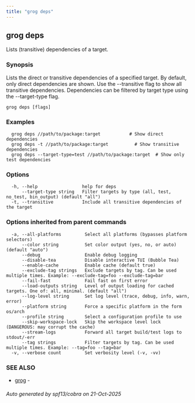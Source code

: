 ```yaml
---
title: "grog deps"
---
```

## grog deps

Lists (transitive) dependencies of a target.

### Synopsis

Lists the direct or transitive dependencies of a specified target.
By default, only direct dependencies are shown. Use the --transitive flag to show all transitive dependencies.
Dependencies can be filtered by target type using the --target-type flag.

```
grog deps [flags]
```

### Examples

```
  grog deps //path/to/package:target           # Show direct dependencies
  grog deps -t //path/to/package:target          # Show transitive dependencies
  grog deps --target-type=test //path/to/package:target  # Show only test dependencies
```

### Options

```
  -h, --help                 help for deps
      --target-type string   Filter targets by type (all, test, no_test, bin_output) (default "all")
  -t, --transitive           Include all transitive dependencies of the target
```

### Options inherited from parent commands

```
  -a, --all-platforms         Select all platforms (bypasses platform selectors)
      --color string          Set color output (yes, no, or auto) (default "auto")
      --debug                 Enable debug logging
      --disable-tea           Disable interactive TUI (Bubble Tea)
      --enable-cache          Enable cache (default true)
      --exclude-tag strings   Exclude targets by tag. Can be used multiple times. Example: --exclude-tag=foo --exclude-tag=bar
      --fail-fast             Fail fast on first error
      --load-outputs string   Level of output loading for cached targets. One of: all, minimal. (default "all")
      --log-level string      Set log level (trace, debug, info, warn, error)
      --platform string       Force a specific platform in the form os/arch
      --profile string        Select a configuration profile to use
      --skip-workspace-lock   Skip the workspace level lock (DANGEROUS: may corrupt the cache)
      --stream-logs           Forward all target build/test logs to stdout/-err
      --tag strings           Filter targets by tag. Can be used multiple times. Example: --tag=foo --tag=bar
  -v, --verbose count         Set verbosity level (-v, -vv)
```

### SEE ALSO

* [grog](/reference/cli/grog/)	 -

###### Auto generated by spf13/cobra on 21-Oct-2025
